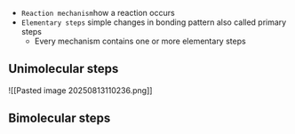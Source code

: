 * `Reaction mechanism`how a reaction occurs
* `Elementary steps` simple changes in bonding pattern also called primary steps
	* Every mechanism contains one or more elementary steps

## Unimolecular steps 
![[Pasted image 20250813110236.png]]

## Bimolecular steps
